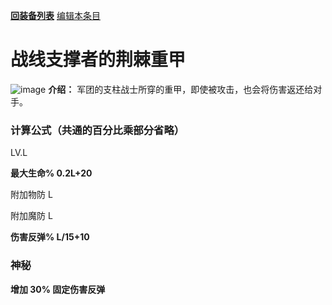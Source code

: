 [**回装备列表**](index.md)   [编辑本条目](https://github.com/GuguTown/Wiki/edit/main/equip/战线支撑者的荆棘重甲.md)
# 战线支撑者的荆棘重甲
![image](https://user-images.githubusercontent.com/35645329/193945069-cadbe5a8-87d9-493b-a191-1cf528f242bc.png) **介绍：** 军团的支柱战士所穿的重甲，即使被攻击，也会将伤害返还给对手。   
### 计算公式（共通的百分比乘部分省略）
LV.L   

**最大生命% 0.2L+20**   

附加物防 L   

附加魔防 L   

**伤害反弹% L/15+10**   

### 神秘
**增加 30% 固定伤害反弹**
